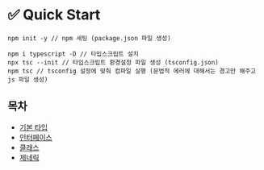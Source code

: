 # ✅ Quick Start
```
npm init -y // npm 세팅 (package.json 파일 생성)
```
```
npm i typescript -D // 타입스크립트 설치
npx tsc --init // 타입스크립트 환경설정 파일 생성 (tsconfig.json) 
npm tsc // tsconfig 설정에 맞춰 컴파일 실행 (문법적 에러에 대해서는 경고만 해주고 js 파일 생성)
```

## 목차
- [기본 타입](https://github.com/014ee/TIL/blob/main/typescript/basic-type.md)
- [인터페이스](https://github.com/014ee/TIL/blob/main/typescript/interface.md)
- [클래스](https://github.com/014ee/TIL/blob/main/typescript/class.md)
- [제네릭](https://github.com/014ee/TIL/blob/main/typescript/generic.md)
